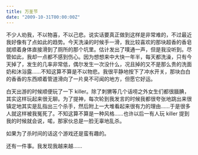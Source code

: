```yaml
---
title: 万圣节
date: "2009-10-31T00:00:00Z"
---
```


不少人劝我，不以物喜，不以己悲。说实话要真正做到这样是非常难的，不过最近我好像有了点如此的趋势。今天洗澡的时候手一滑，我比较喜欢的那块超香的香皂就顺着身体直接滑到了厕所的那个坑里。估计发出了噗通一声，但是我没听到。尽管如此，我却一点都不感到伤心。因为想想来中大快一年半，每天都洗澡，只有今天掉了，发生的几率非常低，偶尔发生一次没什么，况且掉的又不是那么贵的洗面奶和沐浴露……不知这算不算是不以物悲。我很平静地按下了冲水开关，那块白白的香香的东西顺着管道滑向了一片臭不可闻的地方，但愿它好运。

白天出游的时候顺便玩了一下 killer。除了刺猬等几个话唠之外女生们都很腼腆，其实这样玩起来很无聊。为了提神，每次轮到我发言的时候我都很夸张地跳出来很镇定地其实是乱指出三个杀手，然后附上一大堆看起来很有力的理由……于是很多人就这样被我冤死了。不知这算不算是一种风格……也许以后一有人玩 killer 提到我的时候就会说，喏，那家伙总是一脸无辜地乱杀。

如果为了杀时间的话这个游戏还是蛮有趣的。

还有一件事。我发现我越来越……
